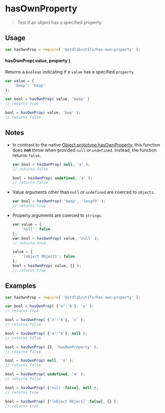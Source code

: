 # hasOwnProperty

> Test if an object has a specified property.


<!-- <usage> -->

## Usage

``` javascript
var hasOwnProp = require( '@stdlib/utils/has-own-property' );
```

#### hasOwnProp( value, property )

Returns a `boolean` indicating if a `value` has a specified `property`.

``` javascript
var value = {
    'beep': 'boop'
};

var bool = hasOwnProp( value, 'beep' )
// returns true

bool = hasOwnProp( value, 'bap' );
// returns false
```

<!-- </usage> -->


<!-- <notes> -->

## Notes

* In contrast to the native [Object.prototype.hasOwnProperty][object-has-own-property], this function does __not__ throw when provided `null` or `undefined`. Instead, the function returns `false`.

  ``` javascript
  var bool = hasOwnProp( null, 'a' );
  // returns false

  bool = hasOwnProp( undefined, 'a' );
  // returns false
  ```

* Value arguments other than `null` or `undefined` are coerced to `objects`.

  ``` javascript
  var bool = hasOwnProp( 'beep', 'length' );
  // returns true
  ```

* Property arguments are coerced to `strings`.

  ``` javascript
  var value = {
      'null': false
  };
  var bool = hasOwnProp( value, 'null' );
  // returns true

  value = {
      '[object Object]': false
  };
  bool = hasOwnProp( value, {} );
  // returns true
  ``` 

<!-- </notes> -->


<!-- <examples> -->

## Examples

``` javascript
var hasOwnProp = require( '@stdlib/utils/has-own-property' );

var bool = hasOwnProp( {'a':'b'}, 'a' );
// returns true

bool = hasOwnProp( {'a':'b'}, 'c' );
// returns false

bool = hasOwnProp( {'a':'b'}, null );
// returns false

bool = hasOwnProp( {}, 'hasOwnProperty' );
// returns false

bool = hasOwnProp( null, 'a' );
// returns false

bool = hasOwnProp( undefined, 'a' );
// returns false

bool = hasOwnProp( {'null':false}, null );
// returns true

bool = hasOwnProp( {'[object Object]':false}, {} );
// returns true
```

<!-- </examples> -->


<!-- <links> -->

[object-has-own-property]: https://developer.mozilla.org/en/docs/Web/JavaScript/Reference/Global_Objects/Object/hasOwnProperty

<!-- </links> -->
